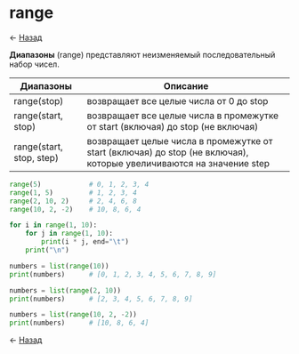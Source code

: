 # range

← [Назад][back]

**Диапазоны** (range) представляют неизменяемый последовательный набор чисел.

| Диапазоны                | Описание                                                                                                            |
|--------------------------|---------------------------------------------------------------------------------------------------------------------|
| range(stop)              | возвращает все целые числа от 0 до stop                                                                             |
| range(start, stop)       | возвращает все целые числа в промежутке от start (включая) до stop (не включая)                                     |
| range(start, stop, step) | возвращает целые числа в промежутке от start (включая) до stop (не включая), которые увеличиваются на значение step |

```python
range(5)            # 0, 1, 2, 3, 4
range(1, 5)         # 1, 2, 3, 4
range(2, 10, 2)     # 2, 4, 6, 8
range(10, 2, -2)    # 10, 8, 6, 4 
```

```python
for i in range(1, 10):
    for j in range(1, 10):
        print(i * j, end="\t")
    print("\n")
```

```python
numbers = list(range(10))
print(numbers)      # [0, 1, 2, 3, 4, 5, 6, 7, 8, 9]

numbers = list(range(2, 10))
print(numbers)      # [2, 3, 4, 5, 6, 7, 8, 9]

numbers = list(range(10, 2, -2))
print(numbers)      # [10, 8, 6, 4]
```

← [Назад][back]

[back]: <.> "Назад к оглавлению"